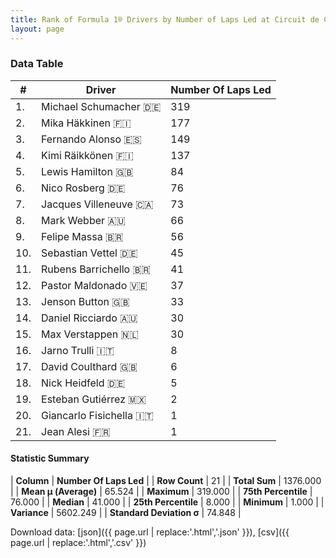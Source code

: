 ```yaml
---
title: Rank of Formula 1® Drivers by Number of Laps Led at Circuit de Catalunya
layout: page
---
```


<canvas id="chart" width="400" height="180"></canvas>
<script>
var data = {
    "datasets": [
        {
            "backgroundColor": [
                "#9C8E8D",
                "#9C8E8D",
                "#9C8E8D",
                "#9C8E8D",
                "#9C8E8D",
                "#9C8E8D",
                "#9C8E8D",
                "#9C8E8D",
                "#9C8E8D",
                "#9C8E8D",
                "#9C8E8D",
                "#9C8E8D",
                "#9C8E8D",
                "#9C8E8D",
                "#9C8E8D",
                "#9C8E8D",
                "#9C8E8D",
                "#9C8E8D",
                "#9C8E8D",
                "#9C8E8D",
                "#9C8E8D"
            ],
            "borderColor": [
                "#1D181E",
                "#1D181E",
                "#1D181E",
                "#1D181E",
                "#1D181E",
                "#1D181E",
                "#1D181E",
                "#1D181E",
                "#1D181E",
                "#1D181E",
                "#1D181E",
                "#1D181E",
                "#1D181E",
                "#1D181E",
                "#1D181E",
                "#1D181E",
                "#1D181E",
                "#1D181E",
                "#1D181E",
                "#1D181E",
                "#1D181E"
            ],
            "borderWidth": 1,
            "data": [
                319.0,
                177.0,
                149.0,
                137.0,
                84.0,
                76.0,
                73.0,
                66.0,
                56.0,
                45.0,
                41.0,
                37.0,
                33.0,
                30.0,
                30.0,
                8.0,
                6.0,
                5.0,
                2.0,
                1.0,
                1.0
            ],
            "label": "Number Of Laps Led"
        }
    ],
    "labels": [
        "Michael Schumacher",
        "Mika Häkkinen",
        "Fernando Alonso",
        "Kimi Räikkönen",
        "Lewis Hamilton",
        "Nico Rosberg",
        "Jacques Villeneuve",
        "Mark Webber",
        "Felipe Massa",
        "Sebastian Vettel",
        "Rubens Barrichello",
        "Pastor Maldonado",
        "Jenson Button",
        "Daniel Ricciardo",
        "Max Verstappen",
        "Jarno Trulli",
        "David Coulthard",
        "Nick Heidfeld",
        "Esteban Gutiérrez",
        "Giancarlo Fisichella",
        "Jean Alesi"
    ]
};
var options = {
  legend: {
    display: false
  },
  scales: {
    xAxes: [{
      ticks: {
        beginAtZero: true,
        maxRotation: 180,
        display: window.innerWidth > 800
      }
    }],
    yAxes: [{
      ticks: {
        beginAtZero: true
      }
    }]
  },
  onResize: function(chart, size) {
    chart.options.scales.xAxes[0].ticks.display = size.width > 800;
  }
};
var chart = new Chart("chart", {
    data: data,
    type: 'bar',
    options: options
});
</script>



### Data Table

| # | Driver | Number Of Laps Led |
|--|--|--|
| 1. | Michael Schumacher 🇩🇪 | 319 |
| 2. | Mika Häkkinen 🇫🇮 | 177 |
| 3. | Fernando Alonso 🇪🇸 | 149 |
| 4. | Kimi Räikkönen 🇫🇮 | 137 |
| 5. | Lewis Hamilton 🇬🇧 | 84 |
| 6. | Nico Rosberg 🇩🇪 | 76 |
| 7. | Jacques Villeneuve 🇨🇦 | 73 |
| 8. | Mark Webber 🇦🇺 | 66 |
| 9. | Felipe Massa 🇧🇷 | 56 |
| 10. | Sebastian Vettel 🇩🇪 | 45 |
| 11. | Rubens Barrichello 🇧🇷 | 41 |
| 12. | Pastor Maldonado 🇻🇪 | 37 |
| 13. | Jenson Button 🇬🇧 | 33 |
| 14. | Daniel Ricciardo 🇦🇺 | 30 |
| 15. | Max Verstappen 🇳🇱 | 30 |
| 16. | Jarno Trulli 🇮🇹 | 8 |
| 17. | David Coulthard 🇬🇧 | 6 |
| 18. | Nick Heidfeld 🇩🇪 | 5 |
| 19. | Esteban Gutiérrez 🇲🇽 | 2 |
| 20. | Giancarlo Fisichella 🇮🇹 | 1 |
| 21. | Jean Alesi 🇫🇷 | 1 |

#### Statistic Summary

| **Column** | **Number Of Laps Led** |
| **Row Count** | 21 |
| **Total Sum** | 1376.000 |
| **Mean μ (Average)** | 65.524 |
| **Maximum** | 319.000 |
| **75th Percentile** | 76.000 |
| **Median** | 41.000 |
| **25th Percentile** | 8.000 |
| **Minimum** | 1.000 |
| **Variance** | 5602.249 |
| **Standard Deviation σ** | 74.848 |

Download data: [json]({{ page.url | replace:'.html','.json' }}), [csv]({{ page.url | replace:'.html','.csv' }})
